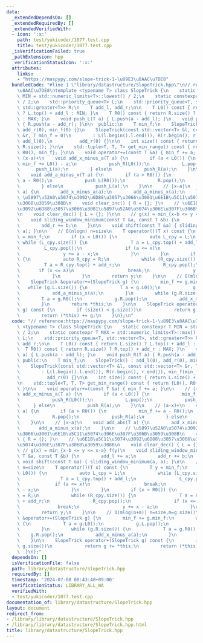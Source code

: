 ```yaml
---
data:
  _extendedDependsOn: []
  _extendedRequiredBy: []
  _extendedVerifiedWith:
  - icon: ':x:'
    path: test/yukicoder/1077.test.cpp
    title: test/yukicoder/1077.test.cpp
  _isVerificationFailed: true
  _pathExtension: hpp
  _verificationStatusIcon: ':x:'
  attributes:
    links:
    - "https://maspypy.com/slope-trick-1-\u89E3\u8AAC\u7DE8"
  bundledCode: "#line 1 \"library/datastructure/SlopeTrick.hpp\"\n// reference:https://maspypy.com/slope-trick-1-\u89E3\
    \u8AAC\u7DE8\ntemplate <typename T> class SlopeTrick {\n    static constexpr T\
    \ MIN = std::numeric_limits<T>::lowest() / 2;\n    static constexpr T MAX = std::numeric_limits<T>::max()\
    \ / 2;\n    std::priority_queue<T> L;\n    std::priority_queue<T, std::vector<T>,\
    \ std::greater<T>> R;\n    T add_l, add_r;\n\n    T L0() const { return L.size()\
    \ ? L.top() + add_l : MIN; }\n    T R0() const { return R.size() ? R.top() + add_r\
    \ : MAX; }\n    void push_L(T a) { L.push(a - add_l); }\n    void push_R(T a)\
    \ { R.push(a - add_r); }\n\n  public:\n    T min_f;\n    SlopeTrick() : add_l(0),\
    \ add_r(0), min_f(0) {}\n    SlopeTrick(const std::vector<T> &l, const std::vector<T>\
    \ &r, T min_f = 0)\n        : L(l.begin().l.end()), R(r.begin(), r.end()), min_f(min_f),\
    \ add_l(0),\n          add_r(0) {}\n\n    int size() const { return L.size() +\
    \ R.size(); }\n\n    std::tuple<T, T, T> get_min_range() const { return {L0(),\
    \ R0(), min_f}; }\n\n    void operator+=(const T &a) { min_f += a; }\n\n    //\
    \ (x-a)+\n    void add_x_minus_a(T a) {\n        if (a < L0()) {\n           \
    \ min_f += L0() - a;\n            push_R(L0());\n            L.pop();\n      \
    \      push_L(a);\n        } else\n            push_R(a);\n    }\n\n    // (a-x)+\n\
    \    void add_a_minus_x(T a) {\n        if (a > R0()) {\n            min_f +=\
    \ a - R0();\n            push_L(R0());\n            R.pop();\n            push_R(a);\n\
    \        } else\n            push_L(a);\n    }\n\n    // |x-a|\n    void add_abs(T\
    \ a) {\n        add_x_minus_a(a);\n        add_a_minus_x(a);\n    }\n\n    //\
    \ \u5897\u52A0\u5074\u3092\u6D88\u3057\u3066\u3001\u6E1B\u5C11\u5074\u306E\u307F\
    \u306B\u3059\u308B\n    void clear_inc() { R = {}; }\n    // \u6E1B\u5C11\u5074\
    \u3092\u6D88\u3057\u3066\u3001\u5897\u52A0\u5074\u306E\u307F\u306B\u3059\u308B\
    \n    void clear_dec() { L = {}; }\n\n    // g(x) = min_{x-b <= y <= x-a} f(y)\n\
    \    void sliding_window_minimum(const T &a, const T &b) {\n        add_l += a;\n\
    \        add_r += b;\n    }\n\n    void shift(const T &a) { sliding_window_minimum(a,\
    \ a); }\n\n    // O(nlogn) n=size\n    T operator()(T x) const {\n        T y\
    \ = min_f;\n        if (x < L0()) {\n            auto L_cpy = L;\n           \
    \ while (L_cpy.size()) {\n                T a = L_cpy.top() + add_l;\n       \
    \         L_cpy.pop();\n                if (a <= x)\n                    break;\n\
    \                y += a - x;\n            }\n        }\n        if (x > R0())\
    \ {\n            auto R_cpy = R;\n            while (R_cpy.size()) {\n       \
    \         T a = R_cpy.top() + add_r;\n                R_cpy.pop();\n         \
    \       if (x <= a)\n                    break;\n                y += x - a;\n\
    \            }\n        }\n        return y;\n    }\n\n    // O(mlog(n+m)) n=size,m=g.size()\n\
    \    SlopeTrick &operator+=(SlopeTrick g) {\n        min_f += g.min_f;\n     \
    \   while (g.L.size()) {\n            T a = g.L0();\n            g.L.pop();\n\
    \            add_a_minus_x(a);\n        }\n        while (g.R.size()) {\n    \
    \        T a = g.R0();\n            g.R.pop();\n            add_x_minus_a(a);\n\
    \        }\n        return *this;\n    }\n\n    SlopeTrick operator+(SlopeTrick\
    \ g) const {\n        if (size() < g.size())\n            return g += *this;\n\
    \        return (*this) += g;\n    }\n};\n"
  code: "// reference:https://maspypy.com/slope-trick-1-\u89E3\u8AAC\u7DE8\ntemplate\
    \ <typename T> class SlopeTrick {\n    static constexpr T MIN = std::numeric_limits<T>::lowest()\
    \ / 2;\n    static constexpr T MAX = std::numeric_limits<T>::max() / 2;\n    std::priority_queue<T>\
    \ L;\n    std::priority_queue<T, std::vector<T>, std::greater<T>> R;\n    T add_l,\
    \ add_r;\n\n    T L0() const { return L.size() ? L.top() + add_l : MIN; }\n  \
    \  T R0() const { return R.size() ? R.top() + add_r : MAX; }\n    void push_L(T\
    \ a) { L.push(a - add_l); }\n    void push_R(T a) { R.push(a - add_r); }\n\n \
    \ public:\n    T min_f;\n    SlopeTrick() : add_l(0), add_r(0), min_f(0) {}\n\
    \    SlopeTrick(const std::vector<T> &l, const std::vector<T> &r, T min_f = 0)\n\
    \        : L(l.begin().l.end()), R(r.begin(), r.end()), min_f(min_f), add_l(0),\n\
    \          add_r(0) {}\n\n    int size() const { return L.size() + R.size(); }\n\
    \n    std::tuple<T, T, T> get_min_range() const { return {L0(), R0(), min_f};\
    \ }\n\n    void operator+=(const T &a) { min_f += a; }\n\n    // (x-a)+\n    void\
    \ add_x_minus_a(T a) {\n        if (a < L0()) {\n            min_f += L0() - a;\n\
    \            push_R(L0());\n            L.pop();\n            push_L(a);\n   \
    \     } else\n            push_R(a);\n    }\n\n    // (a-x)+\n    void add_a_minus_x(T\
    \ a) {\n        if (a > R0()) {\n            min_f += a - R0();\n            push_L(R0());\n\
    \            R.pop();\n            push_R(a);\n        } else\n            push_L(a);\n\
    \    }\n\n    // |x-a|\n    void add_abs(T a) {\n        add_x_minus_a(a);\n \
    \       add_a_minus_x(a);\n    }\n\n    // \u5897\u52A0\u5074\u3092\u6D88\u3057\
    \u3066\u3001\u6E1B\u5C11\u5074\u306E\u307F\u306B\u3059\u308B\n    void clear_inc()\
    \ { R = {}; }\n    // \u6E1B\u5C11\u5074\u3092\u6D88\u3057\u3066\u3001\u5897\u52A0\
    \u5074\u306E\u307F\u306B\u3059\u308B\n    void clear_dec() { L = {}; }\n\n   \
    \ // g(x) = min_{x-b <= y <= x-a} f(y)\n    void sliding_window_minimum(const\
    \ T &a, const T &b) {\n        add_l += a;\n        add_r += b;\n    }\n\n   \
    \ void shift(const T &a) { sliding_window_minimum(a, a); }\n\n    // O(nlogn)\
    \ n=size\n    T operator()(T x) const {\n        T y = min_f;\n        if (x <\
    \ L0()) {\n            auto L_cpy = L;\n            while (L_cpy.size()) {\n \
    \               T a = L_cpy.top() + add_l;\n                L_cpy.pop();\n   \
    \             if (a <= x)\n                    break;\n                y += a\
    \ - x;\n            }\n        }\n        if (x > R0()) {\n            auto R_cpy\
    \ = R;\n            while (R_cpy.size()) {\n                T a = R_cpy.top()\
    \ + add_r;\n                R_cpy.pop();\n                if (x <= a)\n      \
    \              break;\n                y += x - a;\n            }\n        }\n\
    \        return y;\n    }\n\n    // O(mlog(n+m)) n=size,m=g.size()\n    SlopeTrick\
    \ &operator+=(SlopeTrick g) {\n        min_f += g.min_f;\n        while (g.L.size())\
    \ {\n            T a = g.L0();\n            g.L.pop();\n            add_a_minus_x(a);\n\
    \        }\n        while (g.R.size()) {\n            T a = g.R0();\n        \
    \    g.R.pop();\n            add_x_minus_a(a);\n        }\n        return *this;\n\
    \    }\n\n    SlopeTrick operator+(SlopeTrick g) const {\n        if (size() <\
    \ g.size())\n            return g += *this;\n        return (*this) += g;\n  \
    \  }\n};"
  dependsOn: []
  isVerificationFile: false
  path: library/datastructure/SlopeTrick.hpp
  requiredBy: []
  timestamp: '2024-07-08 08:43:48+09:00'
  verificationStatus: LIBRARY_ALL_WA
  verifiedWith:
  - test/yukicoder/1077.test.cpp
documentation_of: library/datastructure/SlopeTrick.hpp
layout: document
redirect_from:
- /library/library/datastructure/SlopeTrick.hpp
- /library/library/datastructure/SlopeTrick.hpp.html
title: library/datastructure/SlopeTrick.hpp
---
```


